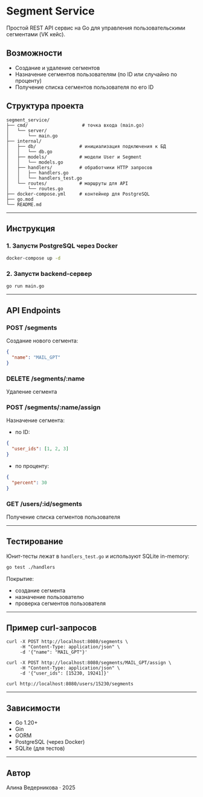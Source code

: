 # Segment Service

Простой REST API сервис на Go для управления пользовательскими сегментами (VK кейс).

## Возможности

- Создание и удаление сегментов
- Назначение сегментов пользователям (по ID или случайно по проценту)
- Получение списка сегментов пользователя по его ID

## Структура проекта

```
segment_service/
├── cmd/                    # точка входа (main.go)
│   └── server/
│       └── main.go
├── internal/
│   ├── db/                # инициализация подключения к БД
│   │   └── db.go
│   ├── models/            # модели User и Segment
│   │   └── models.go
│   ├── handlers/          # обработчики HTTP запросов
│   │   ├── handlers.go
│   │   └── handlers_test.go
│   └── routes/            # маршруты для API
│       └── routes.go
├── docker-compose.yml     # контейнер для PostgreSQL
├── go.mod
└── README.md
```

---

## Инструкция

### 1. Запусти PostgreSQL через Docker

```bash
docker-compose up -d
```

### 2. Запусти backend-сервер

`go run main.go`

---

## API Endpoints

### POST /segments
Создание нового сегмента:
```json
{
  "name": "MAIL_GPT"
}
```

### DELETE /segments/:name
Удаление сегмента

### POST /segments/:name/assign
Назначение сегмента:
- по ID:
```json
{
  "user_ids": [1, 2, 3]
}
```
- по проценту:
```json
{
  "percent": 30
}
```

### GET /users/:id/segments
Получение списка сегментов пользователя

---

## Тестирование

Юнит-тесты лежат в `handlers_test.go` и используют SQLite in-memory:
```bash
go test ./handlers
```

Покрытие:
- создание сегмента
- назначение пользователю
- проверка сегментов пользователя

---

## Пример curl-запросов

```
curl -X POST http://localhost:8080/segments \
     -H "Content-Type: application/json" \
     -d '{"name": "MAIL_GPT"}'

curl -X POST http://localhost:8080/segments/MAIL_GPT/assign \
     -H "Content-Type: application/json" \
     -d '{"user_ids": [15230, 19241]}'

curl http://localhost:8080/users/15230/segments
```

---

## Зависимости

- Go 1.20+
- Gin
- GORM
- PostgreSQL (через Docker)
- SQLite (для тестов)

---

## Автор
Алина Ведерникова · 2025
